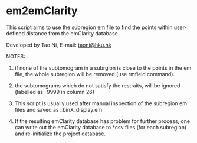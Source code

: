 # em2emClarity

This script aims to use the subregion em file to find the points within user-defined distance from the emClarity database.

Developed by Tao Ni, E-mail: taoni@hku.hk

NOTES:

1) if none of the  subtomogram in a subrgion is close to the points in the em file, the whole subregion will be removed (use rmfield command).

2) the subtomograms which do not satisfy the restraits, will be ignored (labelled as -9999 in column 26)

3) This script is usually used after manual inspection of the subregion em files and saved as <subregion>_binX_display.em
  
4) If the resulting emClarity database has problem for further process, one can write out the emClarity database to *csv files (for each subregion) and re-initialize the project database.

